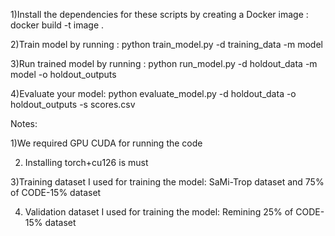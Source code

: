 1)Install the dependencies for these scripts by creating a Docker image :  docker build -t image .

2)Train model by running : python train_model.py -d training_data -m model

3)Run trained model by running : python run_model.py -d holdout_data -m model -o holdout_outputs

4)Evaluate your model: python evaluate_model.py -d holdout_data -o holdout_outputs -s scores.csv


Notes:

1)We required GPU CUDA for running the code

2) Installing torch+cu126 is must
   
3)Training dataset I used for training the model:  SaMi-Trop dataset and 75% of CODE-15% dataset

4) Validation dataset I used for training the model: Remining 25% of CODE-15% dataset
   
